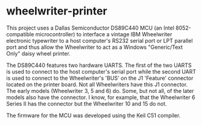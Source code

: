 # wheelwriter-printer
This project uses a Dallas Semiconductor DS89C440 MCU (an Intel 8052-compatible microcontroller)  to interface a vintage IBM Wheelwriter electronic typewriter to a host computer's RS232 serial port or LPT parallel port and thus allow the Wheelwriter to act as a Windows "Generic/Text Only" daisy wheel printer. 

The DS89C440 features two hardware UARTS. The first of the two UARTS is used to connect to the host computer's serial port while the second UART is used to connect to the Wheelwriter's 'BUS' on the J1 'Feature' connector located on the printer board. Not all Wheelwriters have this J1 connector. The early models (Wheelwriter 3, 5 and 6) do. Some, but not all, of the later models also have the connector. I know, for example, that the Wheelwriter 6 Series II has the connector but the Wheelwriter 10 and 15 do not.

The firmware for the MCU was developed using the Keil C51 compiler.
